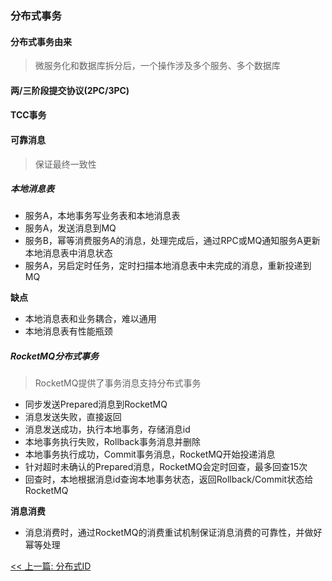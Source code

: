### 分布式事务

#### 分布式事务由来

> 微服务化和数据库拆分后，一个操作涉及多个服务、多个数据库

#### 两/三阶段提交协议(2PC/3PC)

#### TCC事务

#### 可靠消息

> 保证最终一致性

##### 本地消息表

* 服务A，本地事务写业务表和本地消息表
* 服务A，发送消息到MQ
* 服务B，幂等消费服务A的消息，处理完成后，通过RPC或MQ通知服务A更新本地消息表中消息状态
* 服务A，另启定时任务，定时扫描本地消息表中未完成的消息，重新投递到MQ

**缺点**

* 本地消息表和业务耦合，难以通用
* 本地消息表有性能瓶颈

##### RocketMQ分布式事务

> RocketMQ提供了事务消息支持分布式事务

* 同步发送Prepared消息到RocketMQ
* 消息发送失败，直接返回
* 消息发送成功，执行本地事务，存储消息id
* 本地事务执行失败，Rollback事务消息并删除
* 本地事务执行成功，Commit事务消息，RocketMQ开始投递消息
* 针对超时未确认的Prepared消息，RocketMQ会定时回查，最多回查15次
* 回查时，本地根据消息id查询本地事务状态，返回Rollback/Commit状态给RocketMQ

**消息消费**

* 消息消费时，通过RocketMQ的消费重试机制保证消息消费的可靠性，并做好幂等处理


[<< 上一篇: 分布式ID](4-分布式/分布式ID.md)

